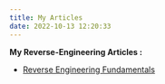```yaml
---
title: My Articles
date: 2022-10-13 12:20:33
---
```



**My Reverse-Engineering Articles :** 

* [Reverse Engineering Fundamentals](https://drive.google.com/file/d/1DM7idalYM2nQunjGASUN31Mh87WrubPe/view?usp=sharing)